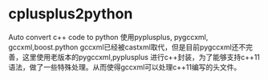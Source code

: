 # cplusplus2python
Auto convert c++ code to python 
使用pyplusplus, pygccxml, gccxml,boost.python
gccxml已经被castxml取代，但是目前pygccxml还不完善，这里使用老版本的pygccxml,pyplusplus
进行c++封装，为了能够支持c++11语法，做了一些特殊处理。从而使得gccxml可以处理c++11编写的头文件。
